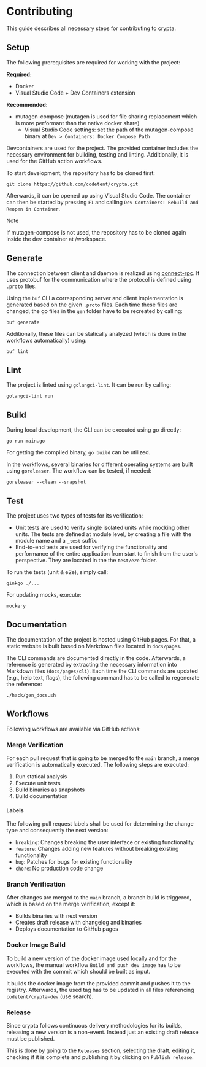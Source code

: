 # Contributing

This guide describes all necessary steps for contributing to crypta.

## Setup

The following prerequisites are required for working with the project:

**Required:**
- Docker
- Visual Studio Code + Dev Containers extension

**Recommended:**
- mutagen-compose (mutagen is used for file sharing replacement which is more performant than the native docker share)
  - Visual Studio Code settings: set the path of the mutagen-compose binary at
    `Dev > Containers: Docker Compose Path`

Devcontainers are used for the project. The provided container includes the necessary environment for building, testing
and linting. Additionally, it is used for the GitHub action workflows.

To start development, the repository has to be cloned first:

```
git clone https://github.com/codetent/crypta.git
```

Afterwards, it can be opened up using Visual Studio Code.
The container can then be started by pressing `F1` and calling `Dev Containers: Rebuild and Reopen in Container`.

> [!NOTE]  
> If mutagen-compose is not used, the repository has to be cloned again inside the dev container at /workspace.

## Generate

The connection between client and daemon is realized using [connect-rpc](https://connectrpc.com/). It uses protobuf
for the communication where the protocol is defined using `.proto` files.

Using the `buf` CLI a corresponding server and client implementation is generated based on the given `.proto` files.
Each time these files are changed, the go files in the `gen` folder have to be recreated by calling:

```
buf generate
```

Additionally, these files can be statically analyzed (which is done in the workflows automatically) using:

```
buf lint
```

## Lint

The project is linted using `golangci-lint`.
It can be run by calling:

```
golangci-lint run
```

## Build

During local development, the CLI can be executed using go directly:

```
go run main.go
```

For getting the compiled binary, `go build` can be utilized.

In the workflows, several binaries for different operating systems are built using `goreleaser`.
The workflow can be tested, if needed:

```
goreleaser --clean --snapshot
```

## Test

The project uses two types of tests for its verification:

- Unit tests are used to verify single isolated units while mocking other units.
The tests are defined at module level, by creating a file with the module name and a `_test` suffix.
- End-to-end tests are used for verifying the functionality and performance of the entire application from start to
finish from the user's perspective. They are located in the the `test/e2e` folder.

To run the tests (unit & e2e), simply call:

```
ginkgo ./...
```

For updating mocks, execute:

```
mockery
```

## Documentation

The documentation of the project is hosted using GitHub pages.
For that, a static website is built based on Markdown files located in `docs/pages`.

The CLI commands are documented directly in the code. Afterwards, a reference is generated by extracting the
necessary information into Markdown files (`docs/pages/cli`). Each time the CLI commands are updated (e.g., help text,
flags), the following command has to be called to regenerate the reference:

```
./hack/gen_docs.sh
```

## Workflows

Following workflows are available via GitHub actions:

### Merge Verification

For each pull request that is going to be merged to the `main` branch, a merge verification is automatically executed.
The following steps are executed:

1. Run statical analysis
2. Execute unit tests
3. Build binaries as snapshots
4. Build documentation

#### Labels

The following pull request labels shall be used for determining the change type and consequently the next version:
- `breaking`: Changes breaking the user interface or existing functionality
- `feature`: Changes adding new features without breaking existing functionality
- `bug`: Patches for bugs for existing functionality
- `chore`: No production code change

### Branch Verification

After changes are merged to the `main` branch, a branch build is triggered, which is based on the merge verification,
except it:

- Builds binaries with next version
- Creates draft release with changelog and binaries
- Deploys documentation to GitHub pages

### Docker Image Build

To build a new version of the docker image used locally and for the workflows, the manual workflow
`Build and push dev image` has to be executed with the commit which should be built as input.

It builds the docker image from the provided commit and pushes it to the registry.
Afterwards, the used tag has to be updated in all files referencing `codetent/crypta-dev` (use search).

### Release

Since crypta follows continuous delivery methodologies for its builds, releasing a new version is a non-event.
Instead just an existing draft release must be published.

This is done by going to the `Releases` section, selecting the draft, editing it, checking if it is complete and
publishing it by clicking on `Publish release`.
